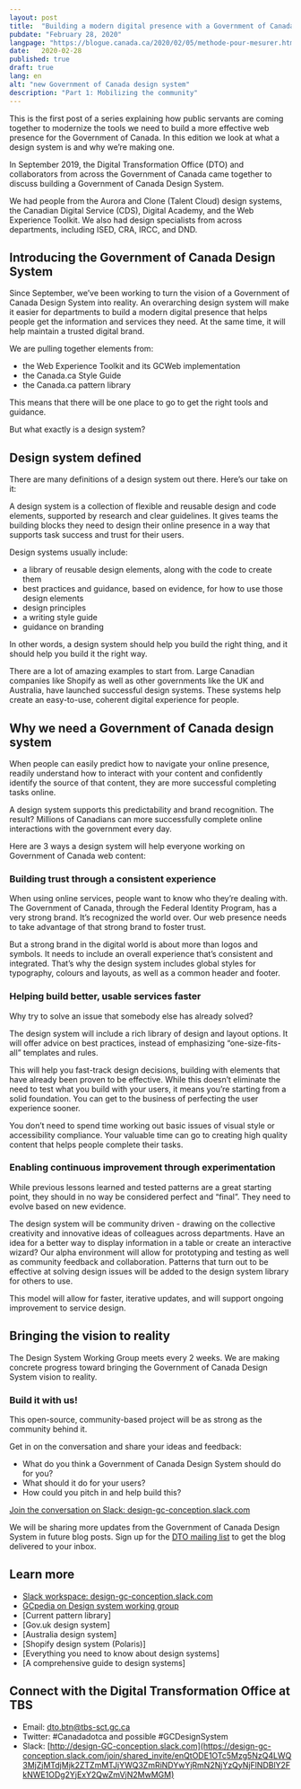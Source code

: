 ```yaml
---
layout: post
title:  "Building a modern digital presence with a Government of Canada design system"
pubdate: "February 28, 2020"
langpage: "https://blogue.canada.ca/2020/02/05/methode-pour-mesurer.html"
date:   2020-02-28
published: true
draft: true
lang: en
alt: "new Government of Canada design system"
description: "Part 1: Mobilizing the community"
---
```


This is the first post of a series explaining how public servants are coming together to modernize the tools we need to build a more effective web presence for the Government of Canada. In this edition we look at what a design system is and why we’re making one.

In September 2019, the Digital Transformation Office (DTO) and collaborators from across the Government of Canada came together to discuss building a Government of Canada Design System.

We had people from the Aurora and Clone (Talent Cloud) design systems, the Canadian Digital Service (CDS), Digital Academy, and the Web Experience Toolkit. We also had design specialists from across departments, including ISED, CRA, IRCC, and DND.

## Introducing the Government of Canada Design System

Since September, we’ve been working to turn the vision of a Government of Canada Design System into reality. An overarching design system will make it easier for departments to build a modern digital presence that helps people get the information and services they need. At the same time, it will help maintain a trusted digital brand.

We are pulling together elements from:
* the Web Experience Toolkit and its GCWeb implementation
* the Canada.ca Style Guide
* the Canada.ca pattern library

This means that there will be one place to go to get the right tools and guidance.

But what exactly is a design system?

## Design system defined

There are many definitions of a design system out there. Here’s our take on it:

A design system is a collection of flexible and reusable design and code elements, supported by research and clear guidelines. It gives teams the building blocks they need to design their online presence in a way that supports task success and trust for their users.

Design systems usually include:

* a library of reusable design elements, along with the code to create them
* best practices and guidance, based on evidence, for how to use those design elements
* design principles
* a writing style guide
* guidance on branding

In other words, a design system should help you build the right thing, and it should help you build it the right way.

There are a lot of amazing examples to start from. Large Canadian companies like Shopify as well as other governments like the UK and Australia, have launched successful design systems. These systems help create an easy-to-use, coherent digital experience for people.

## Why we need a Government of Canada design system

When people can easily predict how to navigate your online presence, readily understand how to interact with your content and confidently identify the source of that content, they are more successful completing tasks online.

A design system supports this predictability and brand recognition. The result? Millions of Canadians can more successfully complete online interactions with the government every day.

Here are 3 ways a design system will help everyone working on Government of Canada web content:

### Building trust through a consistent experience

When using online services, people want to know who they’re dealing with. The Government of Canada, through the Federal Identity Program, has a very strong brand. It’s recognized the world over.  Our web presence needs to take advantage of that strong brand to foster trust.

But a strong brand in the digital world is about more than logos and symbols. It needs to include an overall experience that’s consistent and integrated. That’s why the design system includes global styles for typography, colours and layouts, as well as a common header and footer.

### Helping build better, usable services faster

Why try to solve an issue that somebody else has already solved?

The design system will include a rich library of design and layout options. It will offer advice on best practices, instead of emphasizing “one-size-fits-all” templates and rules.

This will help you fast-track design decisions, building with elements that have already been proven to be effective. While this doesn’t eliminate the need to test what you build with your users, it means you’re starting from a solid foundation. You can get to the business of perfecting the user experience sooner.

You don’t need to spend time working out basic issues of visual style or accessibility compliance. Your valuable time can go to creating high quality content that helps people complete their tasks.

### Enabling continuous improvement through experimentation

While previous lessons learned and tested patterns are a great starting point, they should in no way be considered perfect and “final”. They need to evolve based on new evidence.

The design system will be community driven - drawing on the collective creativity and innovative ideas of colleagues across departments. Have an idea for a better way to display information in a table or create an interactive wizard? Our alpha environment will allow for prototyping and testing as well as community feedback and collaboration. Patterns that turn out to be effective at solving design issues will be added to the design system library for others to use.

This model will allow for faster, iterative updates, and will support ongoing improvement to service design.

## Bringing the vision to reality

The Design System Working Group meets every 2 weeks. We are making concrete progress toward bringing the Government of Canada Design System vision to reality.

### Build it with us!

This open-source, community-based project will be as strong as the community behind it.

Get in on the conversation and share your ideas and feedback:
* What do you think a Government of Canada Design System should do for you?
* What should it do for your users?
* How could you pitch in and help build this?

[Join the conversation on Slack: design-gc-conception.slack.com](https://design-gc-conception.slack.com/join/shared_invite/enQtODE1OTc5Mzg5NzQ4LWQ3MjZjMTdjMjk2ZTZmMTJjYWQ3ZmRiNDYwYjRmN2NjYzQyNjFlNDBlY2FkNWE1ODg2YjExY2QwZmVjN2MwMGM)

We will be sharing more updates from the Government of Canada Design System in future blog posts. Sign up for the [DTO mailing list](https://blog.canada.ca/pages/signup.html) to get the blog delivered to your inbox.

## Learn more

* [Slack workspace: design-gc-conception.slack.com](https://design-gc-conception.slack.com/join/shared_invite/enQtODE1OTc5Mzg5NzQ4LWQ3MjZjMTdjMjk2ZTZmMTJjYWQ3ZmRiNDYwYjRmN2NjYzQyNjFlNDBlY2FkNWE1ODg2YjExY2QwZmVjN2MwMGM)
* [GCpedia on Design system working group]()
* [Current pattern library]
* [Gov.uk design system]
* [Australia design system]
* [Shopify design system (Polaris)]
* [Everything you need to know about design systems]
* [A comprehensive guide to design systems]

## Connect with the Digital Transformation Office at TBS

* Email: dto.btn@tbs-sct.gc.ca
* Twitter: #Canadadotca and possible #GCDesignSystem
* Slack: [http://design-GC-conception.slack.com](https://design-gc-conception.slack.com/join/shared_invite/enQtODE1OTc5Mzg5NzQ4LWQ3MjZjMTdjMjk2ZTZmMTJjYWQ3ZmRiNDYwYjRmN2NjYzQyNjFlNDBlY2FkNWE1ODg2YjExY2QwZmVjN2MwMGM)
